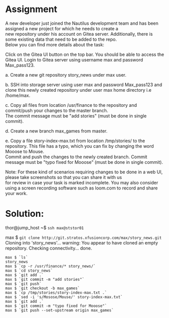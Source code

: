 # Assignment
A new developer just joined the Nautilus development team and has been assigned a new project for which he needs to create a  
new repository under his account on Gitea server. Additionally, there is some existing data that need to be added to the repo.  
Below you can find more details about the task:


Click on the Gitea UI button on the top bar. You should be able to access the Gitea UI. Login to Gitea server using username max and password Max_pass123.

a. Create a new git repository story_news under max user.

b. SSH into storage server using user max and password Max_pass123 and clone this newly created repository under user max home directory i.e /home/max.

c. Copy all files from location /usr/finance to the repository and commit/push your changes to the master branch.  
The commit message must be "add stories" (must be done in single commit).

d. Create a new branch max_games from master.

e. Copy a file story-index-max.txt from location /tmp/stories/ to the repository. This file has a typo, which you can fix by changing the word Mooose to Mouse.  
Commit and push the changes to the newly created branch. Commit message must be "typo fixed for Mooose" (must be done in single commit).

Note: For these kind of scenarios requiring changes to be done in a web UI, please take screenshots so that you can share it with us  
for review in case your task is marked incomplete. You may also consider using a screen recording software such as loom.com to record and share your work.

# Solution:
thor@jump_host ~$ `ssh max@ststor01`  

max $ `git clone http://git.stratos.xfusioncorp.com/max/story_news.git`
Cloning into 'story_news'...
warning: You appear to have cloned an empty repository.
Checking connectivity... done.
```
max $ `ls`                                                                                                                    
story_news                                                                                                                  
max $ `cp -r /usr/finance/* story_news/`
max $ `cd story_news`
max $ `git add .`
max $ `git commit -m "add stories"`
max $ `git push`
max $ `git checkout -b max_games`
max $ `cp /tmp/stories/story-index-max.txt .`
max $ `sed -i 's/Mosose/Mouse/' story-index-max.txt`
max $ `git add .`
max $ `git commit -m "typo fixed for Mooose"`
max $ `git push --set-upstream origin max_games`
